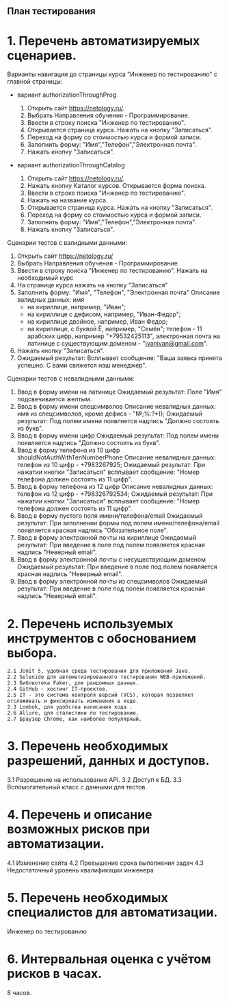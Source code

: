 ## План тестирования

# 1. Перечень автоматизируемых сценариев.

Варианты навигации до страницы курса "Инженер по тестированию" с главной страницы:

 - вариант authorizationThroughProg

   1. Открыть сайт https://netology.ru/.
   2. Выбрать Направления обучения - Программирование.
   3. Ввести в строку поиска "Инженер по тестированию".
   4. Открывается страница курса. Нажать на кнопку "Записаться".
   5. Переход на форму со стоимостью курса и формой записи.
   6. Заполнить форму: "Имя","Телефон","Электронная почта".
   7. Нажать кнопку "Записаться".



- вариант authorizationThroughCatalog

  1. Открыть сайт https://netology.ru/.
  2. Нажать кнопку Каталог курсов. Открывается форма поиска. 
  3. Ввести в строке поиска "Инженер по тестированию".
  4. Нажать на название курса.
  5. Открывается страница курса. Нажать на кнопку "Записаться".
  6. Переход на форму со стоимостью курса и формой записи.
  7. Заполнить форму: "Имя","Телефон","Электронная почта".
  8. Нажать кнопку "Записаться".







Сценарии тестов с валидными данными:
1. Открыть сайт https://netology.ru/
2. Выбрать Направления обучения - Программирование
3. Ввести в строку поиска "Инженер по тестированию". Нажать на необходимый курс
4. На странице курса нажать на кнопку "Записаться"
5. Заполнить форму: "Имя", "Телефон", "Электронная почта"
 Описание валидных данных:
имя
     - на кириллице, например, "Иван";
     - на кириллице с дефисом, например, "Иван-Федор";
     - на кириллице двойное, например, Иван Федор;
     - на кириллице, с буквой Ё, например, "Семён";
телефон - 11 арабских цифр, например "+79532425113",
электронная почта на латинице с существующим доменом - "ivanivan@gmail.com".
7. Нажать кнопку "Записаться".
8. Ожидаемый результат: Всплывает сообщение: "Ваша заявка принята успешно. С вами свяжется наш менеджер".

Сценарии тестов с невалидными данными:
1. Ввод в форму имени на латинице
Ожидаемый результат: Поле "Имя" подсвечивается желтым.
2. Ввод в форму имени спецсимволов
Описание невалидных данных: имя из спецсимволов, кроме дефиса - "№;%:?*();
Ожидаемый результат: Под полем имени появляется надпись "Должно состоять из букв".
3. Ввод в форму имени цифр
Ожидаемый результат: Под полем имени появляется надпись "Должно состоять из букв".
4. Ввод в форму телефона из 10 цифр shouldNotAuthWithTenNumberPhone
Описание невалидных данных: телефон из 10 цифр - +7983267925;
Ожидаемый результат: При нажатии кнопки "Записаться" всплывает сообщение: "Номер телефона должен состоять из 11 цифр".
6. Ввод в форму телефона из 12 цифр
Описание невалидных данных: телефон из 12 цифр - +798326792534;
Ожидаемый результат: При нажатии кнопки "Записаться" всплывает сообщение: "Номер телефона должен состоять из 11 цифр".
7. Ввод в форму пустого поля имени/телефона/email
Ожидаемый результат: При заполнении формы под полем имени/телефона/email появляется красная надпись "Обязательное поле".
8. Ввод в форму электронной почты на кириллице
Ожидаемый результат: При введение в поле под полем появляется красная надпись "Неверный email".
9. Ввод в форму электронной почты с несуществующим доменом 
Ожидаемый результат: При введение в поле под полем появляется красная надпись "Неверный email".
10. Ввод в форму электронной почты из спецсимволов
Ожидаемый результат: При введение в поле под полем появляется красная надпись "Неверный email".


# 2. Перечень используемых инструментов с обоснованием выбора.

    2.1 JUnit 5, удобная среда тестирования для приложений Java.
    2.2 Selenide для автоматизированного тестирования WEB-приложений.
    2.3 Библиотека Faker, для рандомных данных.
    2.4 GitHub - хостинг IT-проектов.
    2.5 IT - это система контроля версий (VCS), которая позволяет отслеживать и фиксировать изменения в коде.
    2.3 Lombok, для удобства написания кода .
    2.6 Allure, для статистики по тестированию.
    2.7 Браузер Chrome, как наиболее популярный.

# 3. Перечень необходимых разрешений, данных и доступов.

   3.1 Разрешение на использование API.
   3.2 Доcтуп к БД.
   3.3 Вспомогательный класс с данными для тестов.

# 4. Перечень и описание возможных рисков при автоматизации.

   4.1 Изменение сайта
   4.2 Превышение срока выполнения задач
   4.3 Недостаточный уровень квалификации инженера

# 5. Перечень необходимых специалистов для автоматизации.

   Инженер по тестированию

# 6. Интервальная оценка с учётом рисков в часах.
   8 часов.
